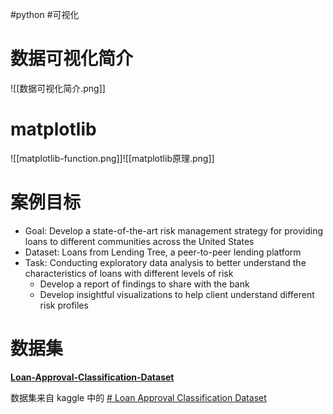 #python #可视化 

# 数据可视化简介

![[数据可视化简介.png]]

# matplotlib

![[matplotlib-function.png]]![[matplotlib原理.png]]

# 案例目标

- Goal: Develop a state-of-the-art risk management strategy for providing loans to different communities across the United States
- Dataset: Loans from Lending Tree, a peer-to-peer lending platform
- Task: Conducting exploratory data analysis to better understand the characteristics of loans with different levels of risk 
	- Develop a report of findings to share with the bank
	- Develop insightful visualizations to help client understand different risk profiles

# 数据集

**[Loan-Approval-Classification-Dataset](https://github.com/CR7-800/Loan-Approval-Classification-Dataset)**

数据集来自 kaggle 中的 [# Loan Approval Classification Dataset](https://www.kaggle.com/datasets/taweilo/loan-approval-classification-data)

